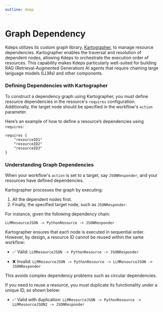 ```yaml
---
outline: deep
---
```


# Graph Dependency

Kdeps utilizes its custom graph library, [Kartographer](https://github.com/kdeps/kartographer), to manage resource
dependencies. Kartographer enables the traversal and resolution of dependent nodes, allowing Kdeps to
orchestrate the execution order of resources. This capability makes Kdeps particularly well-suited for
building RAG (Retrieval-Augmented Generation) AI agents that require chaining large language models (LLMs) and other
components.

### Defining Dependencies with Kartographer

To construct a dependency graph using Kartographer, you must define resource dependencies in the resource's `requires`
configuration. Additionally, the target node should be specified in the workflow's `action` parameter.

Here’s an example of how to define a resource’s dependencies using `requires`:

```zig
requires {
    "resourceID1"
    "resourceID2"
    "resourceID3"
}
```

### Understanding Graph Dependencies

When your workflow's `action` is set to a target, say `JSONResponder`, and your resources have defined dependencies.

Kartographer processes the graph by executing:

1. All the dependent nodes first.
2. Finally, the specified target node, such as `JSONResponder`.

For instance, given the following dependency chain:

`LLMResourceJSON -> PythonResource -> JSONResponder`

Kartographer ensures that each node is executed in sequential order. However, by design, a resource ID cannot be reused
within the same workflow:

- ✅ Valid: `LLMResourceJSON -> PythonResource -> JSONResponder`

- ❌ Invalid: `LLMResourceJSON -> PythonResource -> LLMResourceJSON -> JSONResponder`

This avoids complex dependency problems such as circular dependencies.

If you need to reuse a resource, you must duplicate its functionality under a unique ID, as shown below:

- ✅ Valid with duplication: `LLMResourceJSON -> PythonResource -> LLMResourceJSON2 -> JSONResponder`
